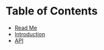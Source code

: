 # Table of Contents

* [Read Me](/README.md)
* [Introduction](/docs/introduction/README.md)
* [API](/docs/API.md)
